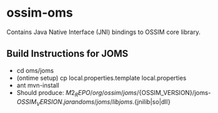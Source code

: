 # ossim-oms
Contains Java Native Interface (JNI) bindings to OSSIM core library.

## Build Instructions for JOMS
* cd oms/joms
* (ontime setup)  cp local.properties.template local.properties
* ant mvn-install
* Should produce: $M2_REPO/org/ossim/joms/${OSSIM_VERSION}/joms-${OSSIM_VERSION}.jar and oms/joms/libjoms.${jnilib|so|dll}
